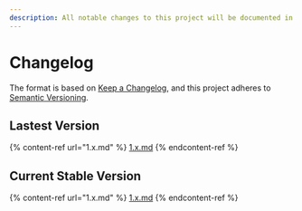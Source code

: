 ```yaml
---
description: All notable changes to this project will be documented in this file.
---
```


# Changelog

The format is based on [Keep a Changelog](https://keepachangelog.com/en/1.0.0/), and this project adheres to [Semantic Versioning](https://semver.org/spec/v2.0.0.html).

## Lastest Version

{% content-ref url="1.x.md" %}
[1.x.md](1.x.md)
{% endcontent-ref %}

## Current Stable Version

{% content-ref url="1.x.md" %}
[1.x.md](1.x.md)
{% endcontent-ref %}
